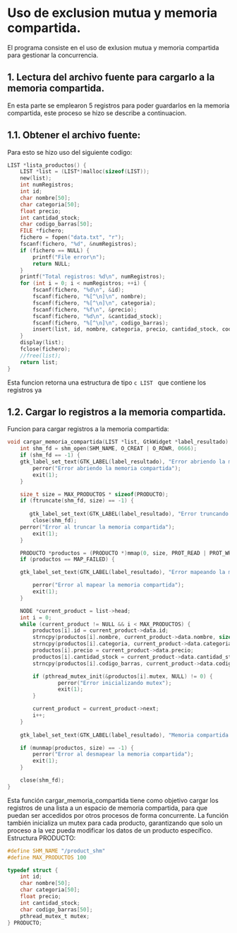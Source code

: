 # Uso de exclusion mutua y memoria compartida.

El programa consiste en el uso de exlusion mutua y memoria compartida para gestionar la concurrencia.

## 1. Lectura del archivo fuente para cargarlo a la memoria compartida.
En esta parte se emplearon 5 registros para poder guardarlos en la memoria compartida, este proceso se hizo se describe a continuacion.
## 1.1. Obtener el archivo fuente:
Para esto se hizo uso del siguiente codigo:
```c
LIST *lista_productos() {	
	LIST *list = (LIST*)malloc(sizeof(LIST));
	new(list);
	int numRegistros;
	int id;
	char nombre[50];
	char categoria[50];
	float precio;
	int cantidad_stock;
	char codigo_barras[50];
	FILE *fichero;
	fichero = fopen("data.txt", "r");
	fscanf(fichero, "%d", &numRegistros);
	if (fichero == NULL) {
		printf("File error\n");
		return NULL;
	}
	printf("Total registros: %d\n", numRegistros);
	for (int i = 0; i < numRegistros; ++i) {
		fscanf(fichero, "%d\n", &id);
		fscanf(fichero, "%[^\n]\n", nombre);
		fscanf(fichero, "%[^\n]\n", categoria);
		fscanf(fichero, "%f\n", &precio);
		fscanf(fichero, "%d\n", &cantidad_stock);
		fscanf(fichero, "%[^\n]\n", codigo_barras);
		insert(list, id, nombre, categoria, precio, cantidad_stock, codigo_barras);
	}
	display(list);
	fclose(fichero);
	//free(list);
	return list;
}
```
Esta funcion retorna una estructura de tipo ```c LIST ``` que contiene los registros ya

## 1.2. Cargar lo registros a la memoria compartida.
Funcion para cargar registros a la memoria compartida:
```c
void cargar_memoria_compartida(LIST *list, GtkWidget *label_resultado) {
    int shm_fd = shm_open(SHM_NAME, O_CREAT | O_RDWR, 0666);
    if (shm_fd == -1) {
	gtk_label_set_text(GTK_LABEL(label_resultado), "Error abriendo la memoria compartida");
        perror("Error abriendo la memoria compartida");
        exit(1);
    }

    size_t size = MAX_PRODUCTOS * sizeof(PRODUCTO);
    if (ftruncate(shm_fd, size) == -1) {
        
       gtk_label_set_text(GTK_LABEL(label_resultado), "Error truncando la memoria compartida.");
        close(shm_fd);
	perror("Error al truncar la memoria compartida");
        exit(1);
    }

    PRODUCTO *productos = (PRODUCTO *)mmap(0, size, PROT_READ | PROT_WRITE, MAP_SHARED, shm_fd, 0);
    if (productos == MAP_FAILED) {

	gtk_label_set_text(GTK_LABEL(label_resultado), "Error mapeando la memoria compartida.");

        perror("Error al mapear la memoria compartida");
        exit(1);
    }

    NODE *current_product = list->head;
    int i = 0;
    while (current_product != NULL && i < MAX_PRODUCTOS) {
        productos[i].id = current_product->data.id;
        strncpy(productos[i].nombre, current_product->data.nombre, sizeof(productos[i].nombre));
        strncpy(productos[i].categoria, current_product->data.categoria, sizeof(productos[i].categoria));
        productos[i].precio = current_product->data.precio;
        productos[i].cantidad_stock = current_product->data.cantidad_stock;
        strncpy(productos[i].codigo_barras, current_product->data.codigo_barras, sizeof(productos[i].codigo_barras));

        if (pthread_mutex_init(&productos[i].mutex, NULL) != 0) {
                perror("Error inicializando mutex");
                exit(1);
        }

        current_product = current_product->next;
        i++;
    }
	
    gtk_label_set_text(GTK_LABEL(label_resultado), "Memoria compartida cargada correctamente.");

    if (munmap(productos, size) == -1) {
        perror("Error al desmapear la memoria compartida");
        exit(1);
    }

    close(shm_fd);
}
```

Esta función cargar_memoria_compartida tiene como objetivo cargar los registros de una lista a un espacio de memoria compartida, para que puedan ser accedidos por otros procesos de forma concurrente. La función también inicializa un mutex para cada producto, garantizando que solo un proceso a la vez pueda modificar los datos de un producto específico.
Estructura PRODUCTO:
```c
#define SHM_NAME "/product_shm"
#define MAX_PRODUCTOS 100

typedef struct {
    int id;
    char nombre[50];
    char categoria[50];
    float precio;
    int cantidad_stock;
    char codigo_barras[50];
    pthread_mutex_t mutex;
} PRODUCTO;

```


